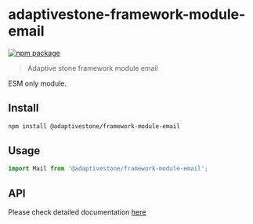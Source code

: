 # adaptivestone-framework-module-email

[![npm package](https://img.shields.io/npm/v/@adaptivestone/framework-module-email)](https://www.npmjs.com/package/@adaptivestone/framework-module-email)

> Adaptive stone framework module email

ESM only module. 

## Install

```bash
npm install @adaptivestone/framework-module-email
```


## Usage

```ts
import Mail from '@adaptivestone/framework-module-email';
```

## API

Please check detailed documentation [here](https://framework.adaptivestone.com/docs/email)
